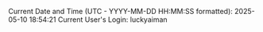 Current Date and Time (UTC - YYYY-MM-DD HH:MM:SS formatted): 2025-05-10 18:54:21
Current User's Login: luckyaiman
